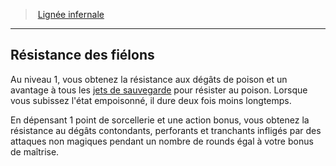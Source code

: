 ﻿---
!Generic
Id: sorcerer_infernal_hd.md#résistance-des-fiélons
ParentLink: sorcerer_infernal_hd.md#lignée-infernale
Name: Résistance des fiélons
ParentName: Lignée infernale
NameLevel: 2
Attributes: {}
---
> [Lignée infernale](hd_sorcerer_infernal.md)

---

## Résistance des fiélons

Au niveau 1, vous obtenez la résistance aux dégâts de poison et un avantage à tous les [jets de sauvegarde](hd_abilities_jets_de_sauvegarde.md) pour résister au poison. Lorsque vous subissez l'état empoisonné, il dure deux fois moins longtemps.

En dépensant 1 point de sorcellerie et une action bonus, vous obtenez la résistance au dégâts contondants, perforants et tranchants infligés par des attaques non magiques pendant un nombre de rounds égal à votre bonus de maîtrise.

